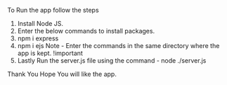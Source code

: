 To Run the app follow the steps

1. Install Node JS.
2. Enter the below commands to install packages.
3. npm i express
4. npm i ejs
Note - Enter the commands in the same directory where the app is kept. !important
5. Lastly Run the server.js file using the command - node ./server.js

Thank You Hope You will like the app.
